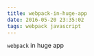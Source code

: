 ```yaml
---
title: webpack-in-huge-app
date: 2016-05-20 23:35:02
tags: webpack javascript
---
```


`webpack` in huge app

